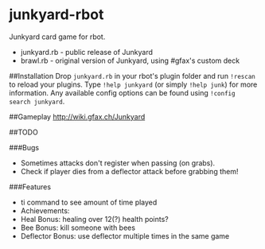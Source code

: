 junkyard-rbot
==========

Junkyard card game for rbot.

* junkyard.rb - public release of Junkyard
* brawl.rb - original version of Junkyard, using #gfax's custom deck

##Installation
Drop `junkyard.rb` in your rbot's plugin folder and run `!rescan` to reload your plugins. Type `!help junkyard` (or simply `!help junk`) for more information. Any available config options can be found using `!config search junkyard`.

##Gameplay
http://wiki.gfax.ch/Junkyard

##TODO

###Bugs
* Sometimes attacks don't register when passing (on grabs).
* Check if player dies from a deflector attack before grabbing them!

###Features
* ti command to see amount of time played
* Achievements:
 * Heal Bonus: healing over 12(?) health points?
 * Bee Bonus: kill someone with bees
 * Deflector Bonus: use deflector multiple times in the same game
